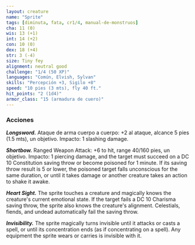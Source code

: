```yaml
---
layout: creature
name: "Sprite"
tags: [diminuta, fata, cr1/4, manual-de-monstruos]
cha: 11 (0)
wis: 13 (+1)
int: 14 (+2)
con: 10 (0)
dex: 18 (+4)
str: 3 (-4)
size: Tiny fey
alignment: neutral good
challenge: "1/4 (50 XP)"
languages: "Común, Elvish, Sylvan"
skills: "Percepción +3, Sigilo +8"
speed: "10 pies (3 mts), fly 40 ft."
hit_points: "2 (1d4)"
armor_class: "15 (armadura de cuero)"
---
```


### Acciones

***Longsword.*** Ataque de arma cuerpo a cuerpo: +2 al ataque, alcance 5 pies (1.5 mts), un objetivo. Impacto: 1 slashing damage.

***Shortbow.*** Ranged Weapon Attack: +6 to hit, range 40/160 pies, un objetivo. Impacto: 1 piercing damage, and the target must succeed on a DC 10 Constitution saving throw or become poisoned for 1 minute. If its saving throw result is 5 or lower, the poisoned target falls unconscious for the same duration, or until it takes damage or another creature takes an action to shake it awake.

***Heart Sight.*** The sprite touches a creature and magically knows the creature's current emotional state. If the target fails a DC 10 Charisma saving throw, the sprite also knows the creature's alignment. Celestials, fiends, and undead automatically fail the saving throw.

***Invisibility.*** The sprite magically turns invisible until it attacks or casts a spell, or until its concentration ends (as if concentrating on a spell). Any equipment the sprite wears or carries is invisible with it.